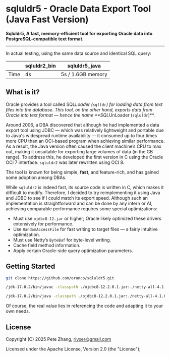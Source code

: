 # sqluldr5 - Oracle Data Export Tool (Java Fast Version)

**Sqluldr5, A fast, memory-efficient tool for exporting Oracle data into PostgreSQL-compatible text format.**

---

In actual testing, using the same data source and identical SQL query:

|      | sqluldr2_bin | sqluldr5_java     |
| ---- | ------------ | ----------------- |
| Time | 4s           | 5s / 1.6GB memory |

## What is it?

Oracle provides a tool called SQL*Loader (`sqlldr`) for loading data from text files into the database. This tool, on the other hand, exports data from Oracle into text format — hence the name **SQL*UnLoader (`sqluldr`)**.

Around 2006, a DBA discovered that although he had implemented a data export tool using JDBC — which was relatively lightweight and portable due to Java's widespread runtime availability — it consumed up to four times more CPU than an OCI-based program when achieving similar performance. As a result, the Java version often caused the client machine’s CPU to max out, making it unsuitable for exporting large volumes of data (in the GB range). To address this, he developed the first version in C using the Oracle OCI 7 interface. `sqluldr2` was later rewritten using OCI 8.

The tool is known for being simple, **fast**, and feature-rich, and has gained some adoption among DBAs.

While `sqluldr2` is indeed fast, its source code is written in C, which makes it difficult to modify. Therefore, I decided to try reimplementing it using Java and JDBC to see if I could match its export speed. Although such an implementation is straightforward and can be done by any intern or AI, achieving comparable performance requires some special optimizations:

- Must use `ojdbc8-12.jar` or higher; Oracle likely optimized these drivers extensively for performance.
- Use `RandomAccessFile` for fast writing to target files — a fairly intuitive optimization.
- Must use Netty’s `ByteBuf` for byte-level writing.
- Cache field method information.
- Apply certain Oracle-side query optimization parameters.

## Getting Started

```bash
git clone https://github.com/orunco/sqluldr5.git

/jdk-17.0.2/bin/javac -classpath ./ojdbc8-12.2.0.1.jar:./netty-all-4.1.63.Final.jar:./ sqluldr5.java

/jdk-17.0.2/bin/java -classpath ./ojdbc8-12.2.0.1.jar:./netty-all-4.1.63.Final.jar:./ sqluldr5 oratest/oratest jdbc:oracle:thin:@127.0.0.1:1521:orcl "select * from t1"

```

Of course, the real value lies in referencing the code and adapting it to your own needs.

## License

Copyright (C) 2025 Pete Zhang, rivxer@gmail.com

Licensed under the Apache License, Version 2.0 (the "License");
